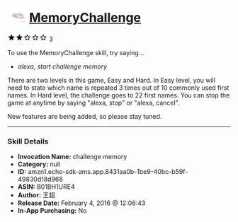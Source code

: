 # &nbsp;<img src="skill_icon" alt="MemoryChallenge icon" width="36"> [MemoryChallenge](http://alexa.amazon.com/#skills/amzn1.echo-sdk-ams.app.8431aa0b-1be9-40bc-b59f-49830d18d968)
![2 stars](../../images/ic_star_black_18dp_1x.png)![2 stars](../../images/ic_star_black_18dp_1x.png)![2 stars](../../images/ic_star_border_black_18dp_1x.png)![2 stars](../../images/ic_star_border_black_18dp_1x.png)![2 stars](../../images/ic_star_border_black_18dp_1x.png) 3

To use the MemoryChallenge skill, try saying...

* *alexa, start challenge memory*

There are two levels in this game, Easy and Hard.
In Easy level, you will need to state which name is repeated 3 times out of 10 commonly used first names. In Hard level, the challenge goes to 22 first names.
You can stop the game at anytime by saying "alexa, stop" or "alexa, cancel".

New features are being added, so please stay tuned.

***

### Skill Details

* **Invocation Name:** challenge memory
* **Category:** null
* **ID:** amzn1.echo-sdk-ams.app.8431aa0b-1be9-40bc-b59f-49830d18d968
* **ASIN:** B01BH1URE4
* **Author:** 王超
* **Release Date:** February 4, 2016 @ 12:06:43
* **In-App Purchasing:** No
